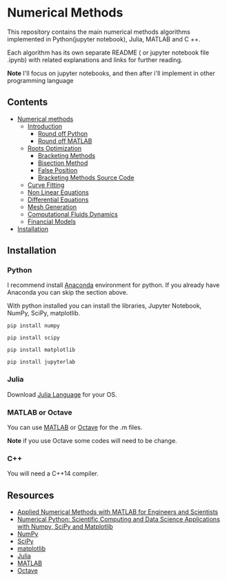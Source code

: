 # Numerical Methods

This repository contains the main numerical methods algorithms 
implemented in Python(jupyter notebook), Julia, MATLAB and C ++.

Each algorithm has its own separate README ( or jupyter notebook file .ipynb)
with related explanations and links for further reading.

**Note** I'll focus on jupyter notebooks, and then after i'll implement in other programming language

## Contents

<!-- toc -->
* [Numerical methods](https://github.com/joaomh/numerical-methods)
    * [Introduction](src/01_intro/intro.ipynb)
        * [Round off Python](src/01_intro/round_off_error.ipynb)
        * [Round off MATLAB](src/01_intro/round_off_error.m)
    * [Roots Optimization](src/02_roots_optimization/roots_intro.ipynb)
        * [Bracketing Methods](src/02_roots_optimization/01_bracketing_methods/bracketing_methods.ipynb)
        * [Bisection Method](src/02_roots_optimization/01_bracketing_methods/bisection_method.ipynb)
        * [False Position](src/02_roots_optimization/01_bracketing_methods/false_position.ipynb)
        * [ Bracketing Methods Source Code](src/02_roots_optimization/01_bracketing_methods)
    * [Curve Fitting]()
    * [Non Linear Equations]()
    * [Differential Equations]()
    * [Mesh Generation]()
    * [Computational Fluids Dynamics]()
    * [Financial Models]()
* [Installation](#installation)

## Installation

### Python

I recommend install [Anaconda](https://www.anaconda.com/products/individual#download-section) environment for python. If you already have Anaconda you can skip the section above.

With python installed you can install the libraries, Jupyter Notebook, NumPy, SciPy, matplotlib.

``
pip install numpy
``

``
pip install scipy
``

``
pip install matplotlib
``

``
pip install jupyterlab
``

### Julia
Download [Julia Language](https://julialang.org/downloads/) for your OS.

### MATLAB or Octave
You can use [MATLAB](https://www.mathworks.com/) or [Octave](https://www.gnu.org/software/octave/) for the .m files.

**Note** if you use Octave some codes will need to be change.

### C++
You will need a C++14 compiler.

## Resources
- [Applied Numerical Methods with MATLAB for Engineers and Scientists](https://www.amazon.com/Applied-Numerical-Methods-Engineers-Scientists/dp/0073397962)
- [Numerical Python: Scientific Computing and Data Science Applications with Numpy, SciPy and Matplotlib ](https://www.amazon.com/Numerical-Python-Scientific-Applications-Matplotlib/dp/1484242459/ref=sr_1_1?dchild=1&keywords=numerical+methods+python&qid=1597360845&s=books&sr=1-1)
- [NumPy](https://numpy.org/)
- [SciPy](https://www.scipy.org/)
- [matplotlib](https://matplotlib.org/)
- [Julia](https://julialang.org/)
- [MATLAB](https://www.mathworks.com/)
- [Octave](https://www.gnu.org/software/octave/)

